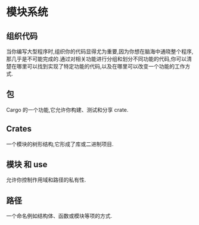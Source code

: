 # 模块系统

## 组织代码

当你编写大型程序时,组织你的代码显得尤为重要,因为你想在脑海中通晓整个程序,那几乎是不可能完成的.通过对相关功能进行分组和划分不同功能的代码,你可以清楚在哪里可以找到实现了特定功能的代码,以及在哪里可以改变一个功能的工作方式.

## 包

Cargo 的一个功能,它允许你构建、测试和分享 crate.

## Crates

一个模块的树形结构,它形成了库或二进制项目.

## 模块 和 use

允许你控制作用域和路径的私有性.

## 路径

一个命名例如结构体、函数或模块等项的方式.
